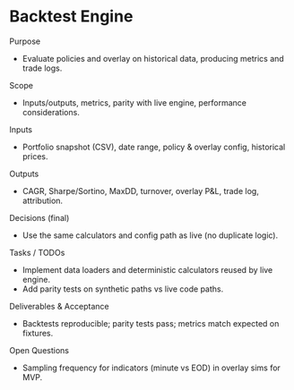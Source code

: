 # Backtest Engine

Purpose

- Evaluate policies and overlay on historical data, producing metrics and trade logs.

Scope

- Inputs/outputs, metrics, parity with live engine, performance considerations.

Inputs

- Portfolio snapshot (CSV), date range, policy & overlay config, historical prices.

Outputs

- CAGR, Sharpe/Sortino, MaxDD, turnover, overlay P&L, trade log, attribution.

Decisions (final)

- Use the same calculators and config path as live (no duplicate logic).

Tasks / TODOs

- Implement data loaders and deterministic calculators reused by live engine.
- Add parity tests on synthetic paths vs live code paths.

Deliverables & Acceptance

- Backtests reproducible; parity tests pass; metrics match expected on fixtures.

Open Questions

- Sampling frequency for indicators (minute vs EOD) in overlay sims for MVP.


